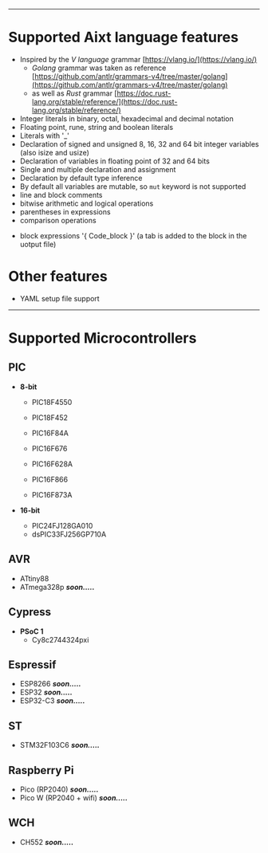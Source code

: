 
--------------------
# Supported Aixt language features

- Inspired by the _V language_ grammar [https://vlang.io/](https://vlang.io/)
    - _Golang_ grammar was taken as reference [https://github.com/antlr/grammars-v4/tree/master/golang](https://github.com/antlr/grammars-v4/tree/master/golang)
    - as well as _Rust_ grammar [https://doc.rust-lang.org/stable/reference/](https://doc.rust-lang.org/stable/reference/)
- Integer literals in binary, octal, hexadecimal and decimal notation
- Floating point, rune, string and boolean literals
- Literals with '_'
- Declaration of signed and unsigned 8, 16, 32 and 64 bit integer variables (also isize and usize)
- Declaration of variables in floating point of 32 and 64 bits
- Single and multiple declaration and assignment
- Declaration by default type inference
- By default all variables are mutable, so `mut` keyword is not supported 
- line and block comments
- bitwise arithmetic and logical operations
- parentheses in expressions
- comparison operations
<!-- - of compound operations '+=', etc. -->
- block expressions '{ Code_block }' (a tab is added to the block in the uotput file)
<!-- - function declarations and return values
- if-else statements, infinity for , for as while -->

# Other features

- YAML setup file support

----------------------------
# Supported Microcontrollers

## PIC

- **8-bit**
    - PIC18F4550
    - PIC18F452

    - PIC16F84A
    - PIC16F676
    - PIC16F628A
    - PIC16F866
    - PIC16F873A

    
- **16-bit**
    - PIC24FJ128GA010
    - dsPIC33FJ256GP710A



## AVR
- ATtiny88 
- ATmega328p **_soon....._**

## Cypress

- **PSoC 1**
    - Cy8c2744324pxi

## Espressif
- ESP8266 **_soon....._**
- ESP32 **_soon....._**
- ESP32-C3 **_soon....._**

## ST
- STM32F103C6 **_soon....._**

## Raspberry Pi
- Pico (RP2040) **_soon....._**
- Pico W (RP2040 + wifi) **_soon....._**

## WCH
- CH552  **_soon....._**


